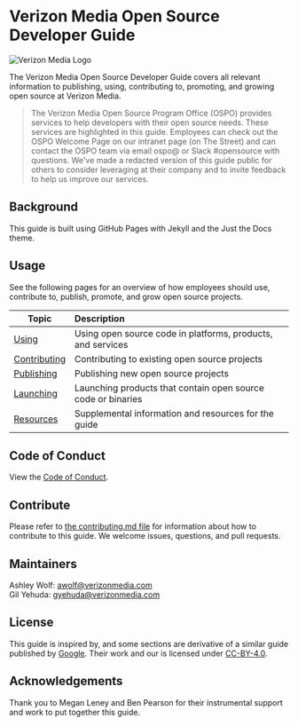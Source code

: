 # Verizon Media Open Source Developer Guide

![Verizon Media Logo](https://github.com/VerizonMedia/oss-guide/blob/gh-pages/assets/VZM-OSG-Web.jpg?raw=true)

The Verizon Media Open Source Developer Guide covers all relevant information to publishing, using, contributing to, promoting, and growing open source at Verizon Media. 

> The Verizon Media Open Source Program Office (OSPO) provides services to help developers with their open source needs. These services are highlighted in this guide. Employees can check out the OSPO Welcome Page on our intranet page (on The Street) and can contact the OSPO team via email ospo@ or Slack #opensource with questions. We've made a redacted version of this guide public for others to consider leveraging at their company and to invite feedback to help us improve our services.

## Background

This guide is built using GitHub Pages with Jekyll and the Just the Docs theme. 

## Usage

See the following pages for an overview of how employees should use, contribute to, publish, promote, and grow open source projects.


| Topic     | Description          | 
| ------------- |:-------------| 
| [Using](/oss-guide/docs/using/using.html) | Using open source code in platforms, products, and services | 
| [Contributing](/oss-guide/docs/contributing/contributing.html) | Contributing to existing open source projects  |
| [Publishing](/oss-guide/docs/publishing/publish.html) |  Publishing new open source projects | 
| [Launching](/oss-guide/docs/launching/mobile.html) | Launching products that contain open source code or binaries | 
| [Resources](../../tree/master/docs/resources) | Supplemental information and resources for the guide | 

## Code of Conduct

View the [Code of Conduct](Code-of-Conduct.md). 

## Contribute

Please refer to [the contributing.md file](Contributing.md) for information about how to contribute to this guide. We welcome issues, questions, and pull requests.

## Maintainers
Ashley Wolf: awolf@verizonmedia.com <br>
Gil Yehuda: gyehuda@verizonmedia.com <br>

## License

This guide is inspired by, and some sections are derivative of a similar guide published by [Google](https://opensource.google.com/docs/using/license/). Their work and our is licensed under [CC-BY-4.0](https://creativecommons.org/licenses/by/4.0/).


## Acknowledgements

Thank you to Megan Leney and Ben Pearson for their instrumental support and work to put together this guide. 

